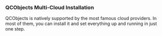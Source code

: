 ### QCObjects Multi-Cloud Installation

QCObjects is natively supported by the most famous cloud providers. In most of them, you can install it and set everything up and running in just one step.
